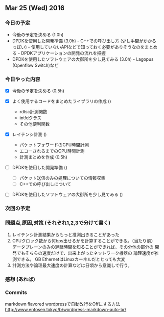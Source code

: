 

## Mar 25 (Wed) 2016

### 今日の予定

 - 今後の予定を決める (1.0h)
 - DPDKを使用した開発準備 (3.0h)
       - C++での呼び出し方 (少し手間がかかるっぽい)
       - 使用していないAPIなどで知っておく必要がありそうなのをまとめる
       - DPDKアプリケーションの開発の流れを把握
 - DPDKを使用したソフトウェアの大御所を少し見てみる  (3.0h)
       - Lagopus (Openflow Switch)など



### 今日やった内容

 - [x] 今後の予定を決める (0.5h)
 - [x] よく使用するコードをまとめたライブラリの作成 ()
	 - rdtsc計測関数
	 - intfdクラス
	 - その他便利関数
 - [x] レイテンシ計測 ()
	 - パケットフォワードのCPU時間計測
	 - エコーされるまでのCPU時間計測
	 - 計測まとめを作成 (0.5h)
 - [ ] DPDKを使用した開発準備 ()
	 - [ ] パケット送信のみの処理についての情報収集
	 - [ ] C++での呼び出しについて
 - [ ] DPDKを使用したソフトウェアの大御所を少し見てみる  ()





### 次回の予定

### 問題点,原因,対策 (それぞれ1,2,3で分けて書く)

1. レイテンシ計測結果からもっと推測出きることがあった
2. CPUクロック数から何bps出せるかを計算することができる。（当たり前）
   データプレーンのみの遅延時間を知ることができれば、その分他の部分の
   開発でもそちらの速度だけで、出来上がったネットワーク機器の
   論理速度が推測できる。 GB EthernetはLinuxカーネルだととっても大変
3. 計測方法や論理最大速度の計算などは日頃から意識して行う。


### 感想 (あれば)
### Commits



markdown flavored wordpressで自動改行をOffにする方法
http://www.entosen.tokyo/b/wordpress-markdown-auto-br/



